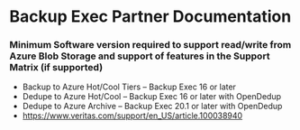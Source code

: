 # Backup Exec Partner Documentation

### Minimum Software version required to support read/write from Azure Blob Storage and support of features in the Support Matrix (if supported)
- Backup to Azure Hot/Cool Tiers – Backup Exec 16 or later
- Dedupe to Azure Hot/Cool – Backup Exec 16 or later with OpenDedup
- Dedupe to Azure Archive – Backup Exec 20.1 or later with OpenDedup
- https://www.veritas.com/support/en_US/article.100038940


